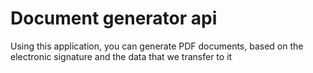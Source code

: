 # Document generator api
Using this application, you can generate PDF documents, based on the electronic signature and the data that we transfer to it